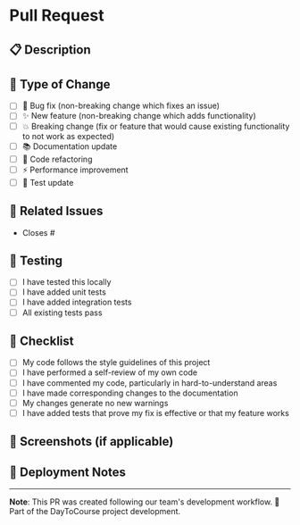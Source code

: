 # Pull Request

## 📋 Description
<!-- Describe your changes in detail -->

## 🎯 Type of Change
<!-- Mark the relevant option with an "x" -->
- [ ] 🐛 Bug fix (non-breaking change which fixes an issue)
- [ ] ✨ New feature (non-breaking change which adds functionality)
- [ ] 💥 Breaking change (fix or feature that would cause existing functionality to not work as expected)
- [ ] 📚 Documentation update
- [ ] 🔧 Code refactoring
- [ ] ⚡ Performance improvement
- [ ] 🧪 Test update

## 🔗 Related Issues
<!-- Link to related issues using "Closes #123" or "Fixes #123" -->
- Closes #

## 🧪 Testing
<!-- Describe the tests you ran to verify your changes -->
- [ ] I have tested this locally
- [ ] I have added unit tests
- [ ] I have added integration tests
- [ ] All existing tests pass

## 📝 Checklist
<!-- Mark completed items with an "x" -->
- [ ] My code follows the style guidelines of this project
- [ ] I have performed a self-review of my own code
- [ ] I have commented my code, particularly in hard-to-understand areas
- [ ] I have made corresponding changes to the documentation
- [ ] My changes generate no new warnings
- [ ] I have added tests that prove my fix is effective or that my feature works

## 📸 Screenshots (if applicable)
<!-- Add screenshots to help explain your changes -->

## 🚀 Deployment Notes
<!-- Any special deployment considerations -->

---
**Note**: This PR was created following our team's development workflow. 
🤖 Part of the DayToCourse project development.